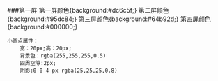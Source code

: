 ###第一屏
    第一屏颜色{background:#dc6c5f;}
    第二屏颜色{background:#95dc84;}
    第三屏颜色{background:#64b92d;}
    第四屏颜色{background:#000000;}

    小圆点属性：
        宽：20px;高：20px;
        背景色：rgba(255,255,255,0.5)
        四周空隙:2px;
        阴影:0 0 4 px rgba(25,25,25,0.8)